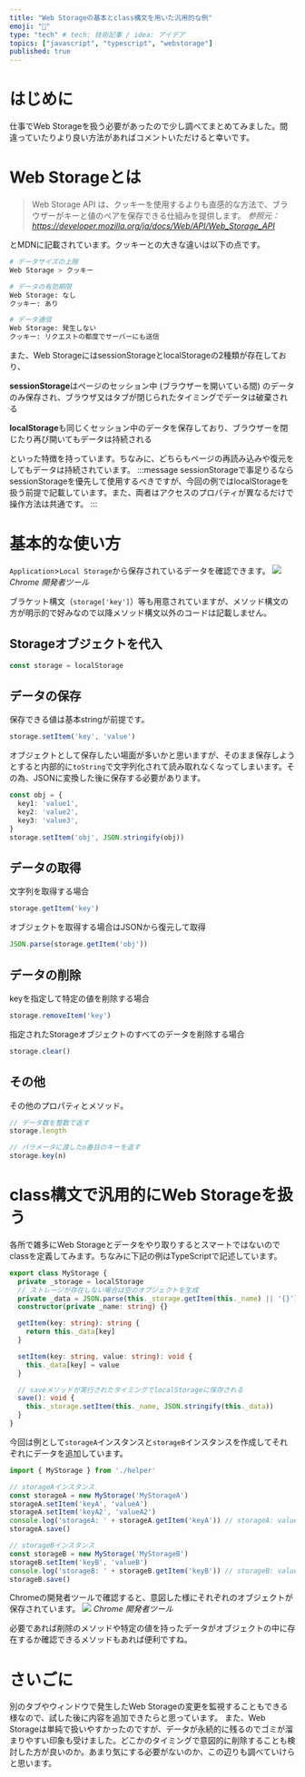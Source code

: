 ```yaml
---
title: "Web Storageの基本とclass構文を用いた汎用的な例"
emoji: "🙆"
type: "tech" # tech: 技術記事 / idea: アイデア
topics: ["javascript", "typescript", "webstorage"]
published: true
---
```

# はじめに
仕事でWeb Storageを扱う必要があったので少し調べてまとめてみました。間違っていたりより良い方法があればコメントいただけると幸いです。

# Web Storageとは
> Web Storage API は、クッキーを使用するよりも直感的な方法で、ブラウザーがキーと値のペアを保存できる仕組みを提供します。
> *参照元：https://developer.mozilla.org/ja/docs/Web/API/Web_Storage_API*

とMDNに記載されています。クッキーとの大きな違いは以下の点です。
```bash
# データサイズの上限
Web Storage > クッキー

# データの有効期限
Web Storage: なし
クッキー: あり

# データ通信
Web Storage: 発生しない
クッキー: リクエストの都度でサーバーにも送信
```
また、Web StorageにはsessionStorageとlocalStorageの2種類が存在しており、

**sessionStorage**はページのセッション中 (ブラウザーを開いている間) のデータのみ保存され、ブラウザ又はタブが閉じられたタイミングでデータは破棄される

**localStorage**も同じくセッション中のデータを保存しており、ブラウザーを閉じたり再び開いてもデータは持続される

といった特徴を持っています。ちなみに、どちらもページの再読み込みや復元をしてもデータは持続されています。
:::message
sessionStorageで事足りるならsessionStorageを優先して使用するべきですが、今回の例ではlocalStorageを扱う前提で記載しています。また、両者はアクセスのプロパティが異なるだけで操作方法は共通です。
:::

# 基本的な使い方
`Application`>`Local Storage`から保存されているデータを確認できます。
![](https://storage.googleapis.com/zenn-user-upload/j63nth3669xg5yfz3ki28tmy41tk)
*Chrome 開発者ツール*

ブラケット構文（`storage['key']`）等も用意されていますが、メソッド構文の方が明示的で好みなので以降メソッド構文以外のコードは記載しません。

## Storageオブジェクトを代入
```ts
const storage = localStorage
```

## データの保存
保存できる値は基本stringが前提です。
```ts
storage.setItem('key', 'value')
```

オブジェクトとして保存したい場面が多いかと思いますが、そのまま保存しようとすると内部的に`toString`で文字列化されて読み取れなくなってしまいます。その為、JSONに変換した後に保存する必要があります。
```ts
const obj = {
  key1: 'value1',
  key2: 'value2',
  key3: 'value3',
}
storage.setItem('obj', JSON.stringify(obj))
```

## データの取得
文字列を取得する場合
```ts
storage.getItem('key')
```

オブジェクトを取得する場合はJSONから復元して取得
```ts
JSON.parse(storage.getItem('obj'))
```

## データの削除
keyを指定して特定の値を削除する場合
```ts
storage.removeItem('key')
```

指定されたStorageオブジェクトのすべてのデータを削除する場合
```ts
storage.clear()
```

## その他
その他のプロパティとメソッド。
```ts
// データ数を整数で返す
storage.length

// パラメータに渡したn番目のキーを返す
storage.key(n)
```

# class構文で汎用的にWeb Storageを扱う
各所で雑多にWeb Storageとデータをやり取りするとスマートではないのでclassを定義してみます。ちなみに下記の例はTypeScriptで記述しています。
```ts:helper.ts
export class MyStorage {
  private _storage = localStorage
  // ストレージが存在しない場合は空のオブジェクトを生成
  private _data = JSON.parse(this._storage.getItem(this._name) || '{}')
  constructor(private _name: string) {}

  getItem(key: string): string {
    return this._data[key]
  }

  setItem(key: string, value: string): void {
    this._data[key] = value
  }

  // saveメソッドが実行されたタイミングでlocalStorageに保存される
  save(): void {
    this._storage.setItem(this._name, JSON.stringify(this._data))
  }
}
```
今回は例として`storageA`インスタンスと`storageB`インスタンスを作成してそれぞれにデータを追加しています。
```ts:index.ts
import { MyStorage } from './helper'

// storageAインスタンス
const storageA = new MyStorage('MyStorageA')
storageA.setItem('keyA', 'valueA')
storageA.setItem('keyA2', 'valueA2')
console.log('storageA: ' + storageA.getItem('keyA')) // storageA: valueA
storageA.save()

// storageBインスタンス
const storageB = new MyStorage('MyStorageB')
storageB.setItem('keyB', 'valueB')
console.log('storageB: ' + storageB.getItem('keyB')) // storageB: valueB
storageB.save()
```
Chromeの開発者ツールで確認すると、意図した様にそれぞれのオブジェクトが保存されています。
![](https://storage.googleapis.com/zenn-user-upload/0ki2hduenvd3wggn3nl3geq8dqa1)
*Chrome 開発者ツール*

必要であれば削除のメソッドや特定の値を持ったデータがオブジェクトの中に存在するか確認できるメソッドもあれば便利ですね。

# さいごに
別のタブやウィンドウで発生したWeb Storageの変更を監視することもできる様なので、試した後に内容を追加できたらと思っています。
また、Web Storageは単純で扱いやすかったのですが、データが永続的に残るのでゴミが溜まりやすい印象も受けました。どこかのタイミングで意図的に削除することも検討した方が良いのか。あまり気にする必要がないのか、この辺りも調べていけらと思います。
